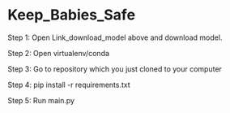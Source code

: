 # Keep_Babies_Safe

Step 1: Open Link_download_model above and download model.

Step 2: Open virtualenv/conda

Step 3: Go to repository which you just cloned to your computer

Step 4: pip install -r requirements.txt

Step 5: Run main.py
